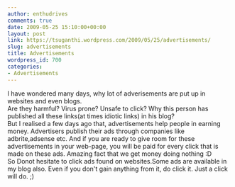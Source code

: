 ```yaml
---
author: enthudrives
comments: true
date: 2009-05-25 15:10:00+00:00
layout: post
link: https://tsuganthi.wordpress.com/2009/05/25/advertisements/
slug: advertisements
title: Advertisements
wordpress_id: 700
categories:
- Advertisements
---
```


I have wondered many days, why lot of adverisements are put up in websites and even blogs.  
Are they harmful? Virus prone? Unsafe to click? Why this person has published all these links(at times idiotic links) in his blog?  
But I realised a few days ago that, advertisements help people in earning money. Advertisers publish their ads through companies like adbrite,adsense etc. And if you are ready to give room for these advertisements in your web-page, you will be paid for every click that is made on these ads. Amazing fact that we get money doing nothing :D  
So Donot hesitate to click ads found on websites.Some ads are available in my blog also. Even if you don't gain anything from it, do click it. Just a click will do. ;)

